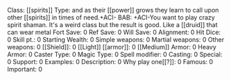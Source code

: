 Class: [[spirits]]
Type:  and as their [[power]] grows they learn to call upon other [[spirits]] in times of need.+ACI-
BAB: +ACI-You want to play crazy spirit shaman. It's a weird class but the result is good. Like a [[druid]] that can wear metal 
Fort Save: 0
Ref Save: 0
Will Save: 0
Alignment: 0
Hit Dice: 0
Skill pt.: 0
Starting Wealth: 0
Simple weapons: 0
Martial weapons: 0
Other weapons: 0
[[Shield]]: 0
[[Light]] [[armor]]: 0
[[Medium]] Armor: 0
Heavy Armor: 0
Caster Type: 0
Magic Type: 0
Spell modifier: 0
Casting: 0
Special: 0
Support: 0
Examples: 0
Description: 0
Why play one[[?]]: 0
Famous: 0
Important: 0
